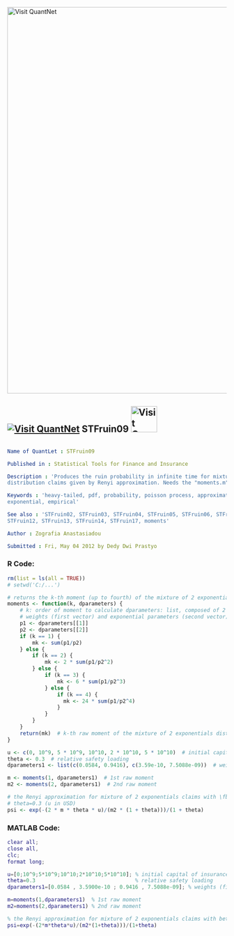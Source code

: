
[<img src="https://github.com/QuantLet/Styleguide-and-FAQ/blob/master/pictures/banner.png" width="888" alt="Visit QuantNet">](http://quantlet.de/)

## [<img src="https://github.com/QuantLet/Styleguide-and-FAQ/blob/master/pictures/qloqo.png" alt="Visit QuantNet">](http://quantlet.de/) **STFruin09** [<img src="https://github.com/QuantLet/Styleguide-and-FAQ/blob/master/pictures/QN2.png" width="60" alt="Visit QuantNet 2.0">](http://quantlet.de/)

```yaml

Name of QuantLet : STFruin09

Published in : Statistical Tools for Finance and Insurance

Description : 'Produces the ruin probability in infinite time for mixture of 2 exponentials
distribution claims given by Renyi approximation. Needs the "moments.m" function.'

Keywords : 'heavy-tailed, pdf, probability, poisson process, approximation, simulation,
exponential, empirical'

See also : 'STFruin02, STFruin03, STFruin04, STFruin05, STFruin06, STFruin07, STFruin08, STFruin10,
STFruin12, STFruin13, STFruin14, STFruin17, moments'

Author : Zografia Anastasiadou

Submitted : Fri, May 04 2012 by Dedy Dwi Prastyo

```


### R Code:
```r
rm(list = ls(all = TRUE))
# setwd('C:/...')

# returns the k-th moment (up to fourth) of the mixture of 2 exponentials distribution claims
moments <- function(k, dparameters) {
    # k: order of moment to calculate dparameters: list, composed of 2 vectors containing the parameters of loss distribution,
    # weights (first vector) and exponential parameters (second vector)
    p1 <- dparameters[[1]]
    p2 <- dparameters[[2]]
    if (k == 1) {
        mk <- sum(p1/p2)
    } else {
        if (k == 2) {
            mk <- 2 * sum(p1/p2^2)
        } else {
            if (k == 3) {
                mk <- 6 * sum(p1/p2^3)
            } else {
                if (k == 4) {
                  mk <- 24 * sum(p1/p2^4)
                }
            }
        }
    }
    return(mk)  # k-th raw moment of the mixture of 2 exponentials distribution claims
}

u <- c(0, 10^9, 5 * 10^9, 10^10, 2 * 10^10, 5 * 10^10)  # initial capital of insurance company (in USD)
theta <- 0.3  # relative safety loading
dparameters1 <- list(c(0.0584, 0.9416), c(3.59e-10, 7.5088e-09))  # weights (first vector) and exponential parameters (second vector)

m <- moments(1, dparameters1)  # 1st raw moment
m2 <- moments(2, dparameters1)  # 2nd raw moment

# the Renyi approximation for mixture of 2 exponentials claims with \fbeta1=3.5900e-10, beta2=7.5088e-09, alpha=0.0584 and
# theta=0.3 (u in USD)
psi <- exp(-(2 * m * theta * u)/(m2 * (1 + theta)))/(1 + theta) 

```

### MATLAB Code:
```matlab
clear all;
close all,
clc;
format long;

u=[0;10^9;5*10^9;10^10;2*10^10;5*10^10]; % initial capital of insurance company (in USD)
theta=0.3                                % relative safety loading
dparameters1=[0.0584 , 3.5900e-10 ; 0.9416 , 7.5088e-09]; % weights (first column) and exponential parameters (second column)

m=moments(1,dparameters1)  % 1st raw moment
m2=moments(2,dparameters1) % 2nd raw moment

% the Renyi approximation for mixture of 2 exponentials claims with beta1=3.5900e-10, beta2=7.5088e-09, alpha=0.0584 and theta=0.3 (u in USD)
psi=exp(-(2*m*theta*u)/(m2*(1+theta)))/(1+theta)
```
